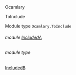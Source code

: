 Ocamlary

ToInclude

Module type `Ocamlary.ToInclude`

<a id="module-IncludedA"></a>

###### module [IncludedA](Ocamlary.module-type-ToInclude.IncludedA.md)

<a id="module-type-IncludedB"></a>

###### module type
[IncludedB](Ocamlary.module-type-ToInclude.module-type-IncludedB.md)
